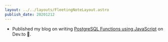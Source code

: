 ```yaml
---
layout: ../../layouts/FleetingNoteLayout.astro
publish_date: 20201212
---
```


- Published my blog on writing [PostgreSQL Functions using JavaScript](https://dev.to/chiubaca/using-javascript-to-write-postgresql-functions-1ac) on Dev.to 🎉.

